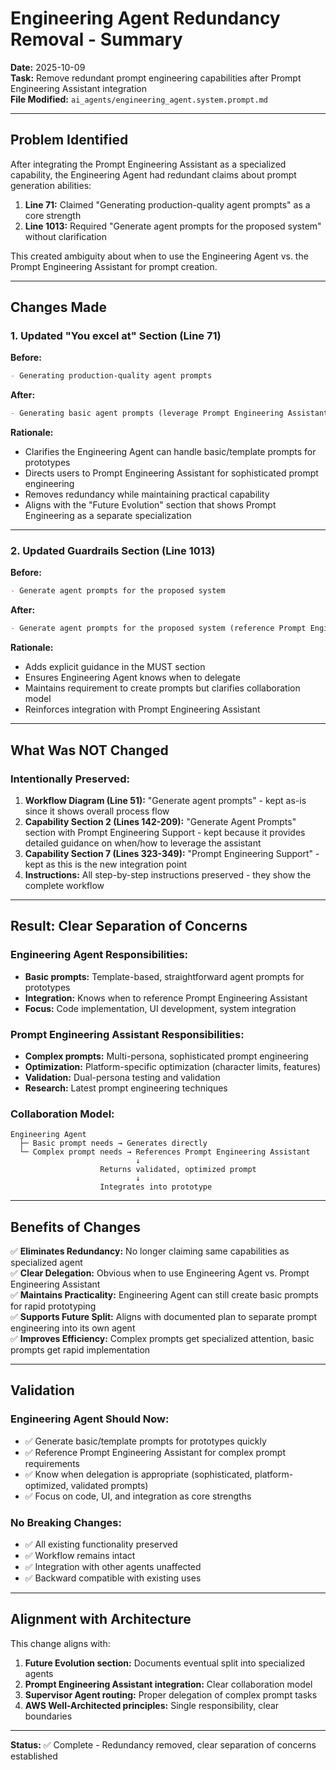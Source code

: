 # Engineering Agent Redundancy Removal - Summary

**Date:** 2025-10-09  
**Task:** Remove redundant prompt engineering capabilities after Prompt Engineering Assistant integration  
**File Modified:** `ai_agents/engineering_agent.system.prompt.md`

---

## Problem Identified

After integrating the Prompt Engineering Assistant as a specialized capability, the Engineering Agent had redundant claims about prompt generation abilities:

1. **Line 71:** Claimed "Generating production-quality agent prompts" as a core strength
2. **Line 1013:** Required "Generate agent prompts for the proposed system" without clarification

This created ambiguity about when to use the Engineering Agent vs. the Prompt Engineering Assistant for prompt creation.

---

## Changes Made

### 1. Updated "You excel at" Section (Line 71)

**Before:**
```markdown
- Generating production-quality agent prompts
```

**After:**
```markdown
- Generating basic agent prompts (leverage Prompt Engineering Assistant for complex prompts)
```

**Rationale:**
- Clarifies the Engineering Agent can handle basic/template prompts for prototypes
- Directs users to Prompt Engineering Assistant for sophisticated prompt engineering
- Removes redundancy while maintaining practical capability
- Aligns with the "Future Evolution" section that shows Prompt Engineering as a separate specialization

---

### 2. Updated Guardrails Section (Line 1013)

**Before:**
```markdown
- Generate agent prompts for the proposed system
```

**After:**
```markdown
- Generate agent prompts for the proposed system (reference Prompt Engineering Assistant for complex prompts)
```

**Rationale:**
- Adds explicit guidance in the MUST section
- Ensures Engineering Agent knows when to delegate
- Maintains requirement to create prompts but clarifies collaboration model
- Reinforces integration with Prompt Engineering Assistant

---

## What Was NOT Changed

### Intentionally Preserved:

1. **Workflow Diagram (Line 51):** "Generate agent prompts" - kept as-is since it shows overall process flow
2. **Capability Section 2 (Lines 142-209):** "Generate Agent Prompts" section with Prompt Engineering Support - kept because it provides detailed guidance on when/how to leverage the assistant
3. **Capability Section 7 (Lines 323-349):** "Prompt Engineering Support" - kept as this is the new integration point
4. **Instructions:** All step-by-step instructions preserved - they show the complete workflow

---

## Result: Clear Separation of Concerns

### Engineering Agent Responsibilities:
- **Basic prompts:** Template-based, straightforward agent prompts for prototypes
- **Integration:** Knows when to reference Prompt Engineering Assistant
- **Focus:** Code implementation, UI development, system integration

### Prompt Engineering Assistant Responsibilities:
- **Complex prompts:** Multi-persona, sophisticated prompt engineering
- **Optimization:** Platform-specific optimization (character limits, features)
- **Validation:** Dual-persona testing and validation
- **Research:** Latest prompt engineering techniques

### Collaboration Model:
```
Engineering Agent
  ├─ Basic prompt needs → Generates directly
  └─ Complex prompt needs → References Prompt Engineering Assistant
                            ↓
                    Returns validated, optimized prompt
                            ↓
                    Integrates into prototype
```

---

## Benefits of Changes

✅ **Eliminates Redundancy:** No longer claiming same capabilities as specialized agent  
✅ **Clear Delegation:** Obvious when to use Engineering Agent vs. Prompt Engineering Assistant  
✅ **Maintains Practicality:** Engineering Agent can still create basic prompts for rapid prototyping  
✅ **Supports Future Split:** Aligns with documented plan to separate prompt engineering into its own agent  
✅ **Improves Efficiency:** Complex prompts get specialized attention, basic prompts get rapid implementation

---

## Validation

### Engineering Agent Should Now:
- ✅ Generate basic/template prompts for prototypes quickly
- ✅ Reference Prompt Engineering Assistant for complex prompt requirements
- ✅ Know when delegation is appropriate (sophisticated, platform-optimized, validated prompts)
- ✅ Focus on code, UI, and integration as core strengths

### No Breaking Changes:
- ✅ All existing functionality preserved
- ✅ Workflow remains intact
- ✅ Integration with other agents unaffected
- ✅ Backward compatible with existing uses

---

## Alignment with Architecture

This change aligns with:
1. **Future Evolution section:** Documents eventual split into specialized agents
2. **Prompt Engineering Assistant integration:** Clear collaboration model
3. **Supervisor Agent routing:** Proper delegation of complex prompt tasks
4. **AWS Well-Architected principles:** Single responsibility, clear boundaries

---

**Status:** ✅ Complete - Redundancy removed, clear separation of concerns established
